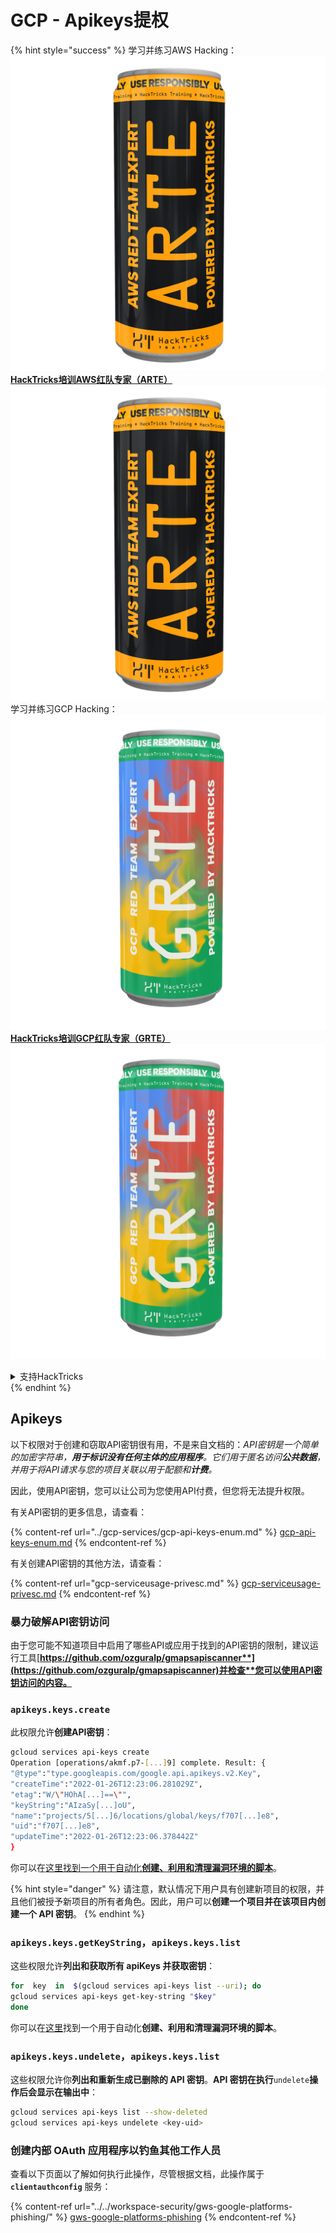 # GCP - Apikeys提权

{% hint style="success" %}
学习并练习AWS Hacking：<img src="/.gitbook/assets/image.png" alt="" data-size="line">[**HackTricks培训AWS红队专家（ARTE）**](https://training.hacktricks.xyz/courses/arte)<img src="/.gitbook/assets/image.png" alt="" data-size="line">\
学习并练习GCP Hacking：<img src="/.gitbook/assets/image (2).png" alt="" data-size="line">[**HackTricks培训GCP红队专家（GRTE）**<img src="/.gitbook/assets/image (2).png" alt="" data-size="line">](https://training.hacktricks.xyz/courses/grte)

<details>

<summary>支持HackTricks</summary>

* 检查[**订阅计划**](https://github.com/sponsors/carlospolop)!
* **加入** 💬 [**Discord群组**](https://discord.gg/hRep4RUj7f) 或 [**电报群组**](https://t.me/peass) 或 **关注**我们的 **Twitter** 🐦 [**@hacktricks\_live**](https://twitter.com/hacktricks\_live)**.**
* 通过向[**HackTricks**](https://github.com/carlospolop/hacktricks)和[**HackTricks Cloud**](https://github.com/carlospolop/hacktricks-cloud) github仓库提交PR来分享黑客技巧。

</details>
{% endhint %}

## Apikeys

以下权限对于创建和窃取API密钥很有用，不是来自文档的：_API密钥是一个简单的加密字符串，**用于标识没有任何主体的应用程序**。它们用于匿名访问**公共数据**，并用于将API请求与您的项目关联以用于配额和**计费**。_

因此，使用API密钥，您可以让公司为您使用API付费，但您将无法提升权限。

有关API密钥的更多信息，请查看：

{% content-ref url="../gcp-services/gcp-api-keys-enum.md" %}
[gcp-api-keys-enum.md](../gcp-services/gcp-api-keys-enum.md)
{% endcontent-ref %}

有关创建API密钥的其他方法，请查看：

{% content-ref url="gcp-serviceusage-privesc.md" %}
[gcp-serviceusage-privesc.md](gcp-serviceusage-privesc.md)
{% endcontent-ref %}

### 暴力破解API密钥访问 <a href="#apikeys.keys.create" id="apikeys.keys.create"></a>

由于您可能不知道项目中启用了哪些API或应用于找到的API密钥的限制，建议运行工具[**https://github.com/ozguralp/gmapsapiscanner**](https://github.com/ozguralp/gmapsapiscanner)并检查**您可以使用API密钥访问的内容。**

### `apikeys.keys.create` <a href="#apikeys.keys.create" id="apikeys.keys.create"></a>

此权限允许**创建API密钥**：
```bash
gcloud services api-keys create
Operation [operations/akmf.p7-[...]9] complete. Result: {
"@type":"type.googleapis.com/google.api.apikeys.v2.Key",
"createTime":"2022-01-26T12:23:06.281029Z",
"etag":"W/\"HOhA[...]==\"",
"keyString":"AIzaSy[...]oU",
"name":"projects/5[...]6/locations/global/keys/f707[...]e8",
"uid":"f707[...]e8",
"updateTime":"2022-01-26T12:23:06.378442Z"
}
```
你可以在[这里找到一个用于自动化**创建、利用和清理漏洞环境的脚本**](https://github.com/carlospolop/gcp\_privesc\_scripts/blob/main/tests/b-apikeys.keys.create.sh)。

{% hint style="danger" %}
请注意，默认情况下用户具有创建新项目的权限，并且他们被授予新项目的所有者角色。因此，用户可以**创建一个项目并在该项目内创建一个 API 密钥**。
{% endhint %}

### `apikeys.keys.getKeyString`，`apikeys.keys.list` <a href="#apikeys.keys.getkeystringapikeys.keys.list" id="apikeys.keys.getkeystringapikeys.keys.list"></a>

这些权限允许**列出和获取所有 apiKeys 并获取密钥**：
```bash
for  key  in  $(gcloud services api-keys list --uri); do
gcloud services api-keys get-key-string "$key"
done
```
你可以在[这里](https://github.com/carlospolop/gcp\_privesc\_scripts/blob/main/tests/c-apikeys.keys.getKeyString.sh)找到一个用于自动化**创建、利用和清理漏洞环境的脚本**。

### `apikeys.keys.undelete`，`apikeys.keys.list` <a href="#serviceusage.apikeys.regenerateapikeys.keys.list" id="serviceusage.apikeys.regenerateapikeys.keys.list"></a>

这些权限允许你**列出和重新生成已删除的 API 密钥**。**API 密钥在执行**`undelete`**操作后会显示在输出中**：
```bash
gcloud services api-keys list --show-deleted
gcloud services api-keys undelete <key-uid>
```
### 创建内部 OAuth 应用程序以钓鱼其他工作人员

查看以下页面以了解如何执行此操作，尽管根据文档，此操作属于 **`clientauthconfig`** 服务：

{% content-ref url="../../workspace-security/gws-google-platforms-phishing/" %}
[gws-google-platforms-phishing](../../workspace-security/gws-google-platforms-phishing/)
{% endcontent-ref %}
